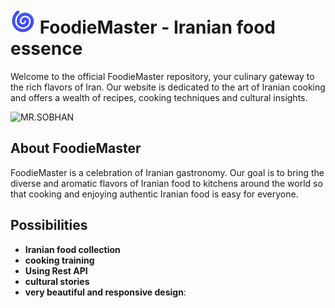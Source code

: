 # <img src="https://github.com/Tarikul-Islam-Anik/tarikul-islam-anik/raw/main/assets/images/Cyclone.png" width="40" alt="MR.SOBHAN" /> FoodieMaster - Iranian food essence 

Welcome to the official FoodieMaster repository, your culinary gateway to the rich flavors of Iran. Our website is dedicated to the art of Iranian cooking and offers a wealth of recipes, cooking techniques and cultural insights.


<img src="https://s30.picofile.com/file/8473877392/8.jpg" alt="MR.SOBHAN" />


## About FoodieMaster

FoodieMaster is a celebration of Iranian gastronomy. Our goal is to bring the diverse and aromatic flavors of Iranian food to kitchens around the world so that cooking and enjoying authentic Iranian food is easy for everyone.

## Possibilities

- **Iranian food collection**
- **cooking training**
- **Using Rest API**
- **cultural stories**
- **very beautiful and responsive design**:
